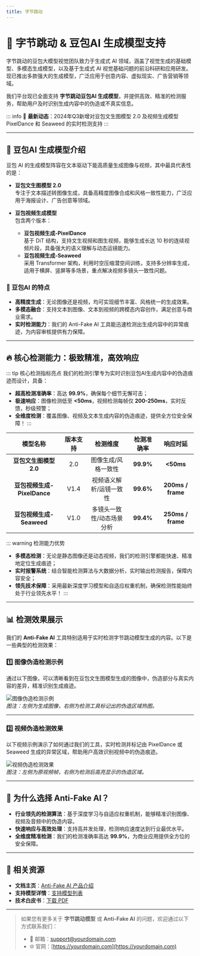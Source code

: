```yaml
---
title: 字节跳动
---
```


# 🚀 字节跳动 & 豆包AI 生成模型支持

字节跳动的豆包大模型视觉团队致力于生成式 AI 领域，涵盖了视觉生成的基础模型、多模态生成模型，以及基于生成式 AI 视觉基础问题的前沿科研和应用研发。现已推出多款强大的生成模型，广泛应用于创意内容、虚拟现实、广告营销等领域。

我们平台现已全面支持 **字节跳动豆包AI 生成模型**，并提供高效、精准的检测服务，帮助用户及时识别生成内容中的伪造或不真实信息。

::: info
📢 **最新动态**：2024年Q3新增对豆包文生图模型 2.0 及视频生成模型 PixelDance 和 Seaweed 的实时检测支持
:::

---

## 🌟 豆包AI 生成模型介绍

豆包 AI 的生成模型阵容在文本驱动下能高质量生成图像与视频，其中最具代表性的是：

- **豆包文生图模型 2.0**  
  专注于文本描述转图像生成，具备高精度图像合成和风格一致性能力，广泛应用于海报设计、广告创意等领域。

- **豆包视频生成模型**  
  包含两个版本：  
  - **豆包视频生成-PixelDance**  
    基于 DiT 结构，支持文生视频和图生视频，能够生成长达 10 秒的连续视频片段，具备强大的语义理解与动态运镜能力。  
  - **豆包视频生成-Seaweed**  
    采用 Transformer 架构，利用时空压缩潜空间训练，支持多分辨率生成，适用于横屏、竖屏等多场景，重点解决视频多镜头一致性问题。

### 🎨 豆包AI 的特点

- **高精度生成**：无论图像还是视频，均可实现细节丰富、风格统一的生成效果。  
- **多模态融合**：支持文本到图像、文本到视频的跨模态内容创作，满足创意与商业需求。  
- **实时检测能力**：我们的 Anti-Fake AI 工具能迅速检测出生成内容中的异常痕迹，为内容审核提供有力保障。

---

## 🔥 核心检测能力：极致精准，高效响应

::: tip 核心检测指标亮点
我们的检测引擎专为实时识别豆包AI生成内容中的伪造痕迹而设计，具备：
- **超高检测准确率**：高达 **99.9%**，确保每个细节无懈可击；
- **极速响应**：图像检测低至 **<50ms**，视频检测每帧仅 **200-250ms**，实时反馈，秒级预警；
- **全维度检测**：覆盖图像、视频及文本生成内容的伪造痕迹，提供全方位安全保障！
:::

|        模型名称         |   版本支持   |           检测维度           | 检测准确率 |    响应时延     |
|:-----------------------:|:------------:|:----------------------------:|:---------:|:--------------:|
| **豆包文生图模型 2.0**  |     2.0      |    图像生成/风格一致性       | **99.9%** |   **<50ms**    |
| **豆包视频生成-PixelDance** |    V1.4     | 视频语义解析/运镜一致性       | **99.6%** | **200ms / frame** |
| **豆包视频生成-Seaweed** |    V1.0      | 多镜头一致性/动态场景分析     | **99.4%** | **250ms / frame** |

::: warning 检测能力优势
- **多模态检测**：无论是静态图像还是动态视频，我们的检测引擎都能快速、精准地定位生成痕迹；
- **实时报警系统**：结合智能检测算法与大数据分析，实时输出检测报告，保障内容安全；
- **领先技术保障**：采用最新深度学习模型和自适应权重机制，确保检测性能始终处于行业领先水平！
:::

---

## 📊 检测效果展示

我们的 **Anti-Fake AI** 工具特别适用于实时检测字节跳动模型生成的内容。以下是一些典型的检测效果：

### 1️⃣ **图像伪造检测示例**

通过以下图像，可以清晰看到在豆包文生图模型生成的图像中，伪造部分与真实内容的差异，精准识别生成痕迹。

![图像伪造检测示例](https://yourdomain.com/path/to/image-example.jpg)  
*图注：左侧为生成图像，右侧为检测工具标记出的伪造区域热图。*

---

### 2️⃣ **视频伪造检测效果**

以下视频示例演示了如何通过我们的工具，实时检测并标记由 PixelDance 或 Seaweed 生成的异常区域，帮助用户高效识别视频中的伪造痕迹。

![视频伪造检测效果](https://yourdomain.com/path/to/video-example.jpg)  
*图注：左侧为原视频帧，右侧为检测后高亮显示的伪造区域。*

---

## 💼 为什么选择 Anti-Fake AI？

- **行业领先的检测算法**：基于深度学习与自适应权重机制，能够精准识别图像、视频及音频中的伪造内容。  
- **快速响应与高效处理**：支持高并发处理，检测响应速度达到行业最优水平。  
- **全维度精准检测**：我们的检测准确率高达 **99.9%**，为商业应用提供全方位的安全保障。

---

## 🔗 相关资源

- **文档主页**：[Anti-Fake AI 产品介绍](../quick_start/brief.md)
- **支持模型详情**：[支持模型列表](./overview.md)
- **技术白皮书**：[下载 PDF](https://yourdomain.com/whitepaper.pdf)

---

> 如果您有更多关于 **字节跳动模型** 或 **Anti-Fake AI** 的问题，欢迎通过以下方式联系我们：
>
> - 📧 邮箱：[support@yourdomain.com](mailto:support@yourdomain.com)
> - 🌐 官网：[https://yourdomain.com](https://yourdomain.com)
